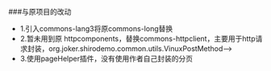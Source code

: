 
###与原项目的改动
- 1.引入commons-lang3将原commons-long替换 <!--需要其中的StringUtil 处理字符串-->
- 2.暂未用到原 httpcomponents，替换commons-httpclient，主要用于http请求封装，org.joker.shirodemo.common.utils.VinuxPostMethod-->
- 3.使用pageHelper插件，没有使用作者自己封装的分页

       